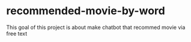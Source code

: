 # recommended-movie-by-word
This goal of this project is about make chatbot that recommed movie via free text 
